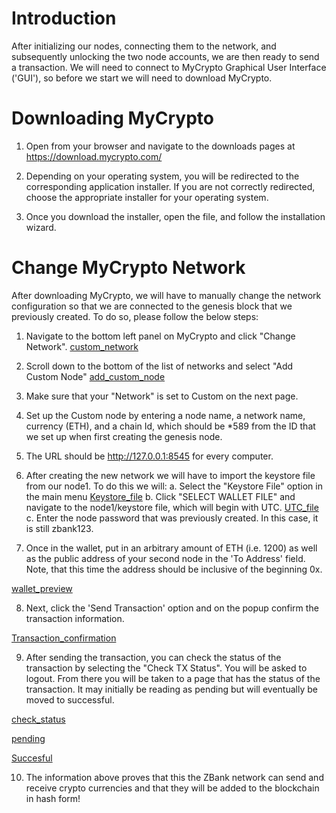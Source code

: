# Introduction

After initializing our nodes, connecting them to the network, and subsequently unlocking the two node accounts, we are then ready to send a transaction. We will need to connect to MyCrypto Graphical User Interface ('GUI'), so before we start we will need to download MyCrypto.

# Downloading MyCrypto

1) Open from your browser and navigate to the downloads pages at https://download.mycrypto.com/

2) Depending on your operating system, you will be redirected to the corresponding application installer. If you are not correctly redirected, choose the appropriate installer for your operating system.

3) Once you download the installer, open the file, and follow the installation wizard.

# Change MyCrypto Network

After downloading MyCrypto, we will have to manually change the network configuration so that we are connected to the genesis block that we previously created. To do so, please follow the below steps:

1) Navigate to the bottom left panel on MyCrypto and click "Change Network".
[custom_network](../Screenshots/MyCrypto_network.png)

2) Scroll down to the bottom of the list of networks and select "Add Custom Node"
[add_custom_node](../Screenshots/add_custom_node.png)

3) Make sure that your "Network" is set to Custom on the next page.

4) Set up the Custom node by entering a node name, a network name, currency (ETH), and a chain Id, which should be *589 from the ID that we set up when first creating the genesis node.

5) The URL should be http://127.0.0.1:8545 for every computer.

6) After creating the new network we will have to import the keystore file from our node1. To do this we will:
    a. Select the "Keystore File" option in the main menu
    [Keystore_file](../Screenshots/Keystore_file.png)
    b. Click "SELECT WALLET FILE" and navigate to the node1/keystore file, which will begin with UTC.
    [UTC_file](../Screenshots/UTC_file.png)
    c. Enter the node password that was previously created. In this case, it is still zbank123.

7) Once in the wallet, put in an arbitrary amount of ETH (i.e. 1200) as well as the public address of your second node in the 'To Address' field. Note, that this time the address should be inclusive of the beginning 0x.

[wallet_preview](../Screenshots/wallet_preview.png)

8) Next, click the 'Send Transaction' option and on the popup confirm the transaction information.

[Transaction_confirmation](../Screenshots/Transaction_confirmation.png)


9) After sending the transaction, you can check the status of the transaction by selecting the "Check TX Status". You will be asked to logout. From there you will be taken to a page that has the status of the transaction. It may initially be reading as pending but will eventually be moved to successful.

[check_status](../Screenshots/check_status.png)

[pending](../Screenshots/pending.png)

[Succesful](../Screenshots/Successful.png)

10) The information above proves that this the ZBank network can send and receive crypto currencies and that they will be added to the blockchain in hash form!
